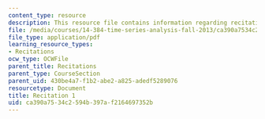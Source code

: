 ```yaml
---
content_type: resource
description: This resource file contains information regarding recitation 1.
file: /media/courses/14-384-time-series-analysis-fall-2013/ca390a7534c2594b397af2164697352b_MIT14_384F13_rec1.pdf
file_type: application/pdf
learning_resource_types:
- Recitations
ocw_type: OCWFile
parent_title: Recitations
parent_type: CourseSection
parent_uid: 430be4a7-f1b2-abe2-a825-adedf5289076
resourcetype: Document
title: Recitation 1
uid: ca390a75-34c2-594b-397a-f2164697352b
---
```

